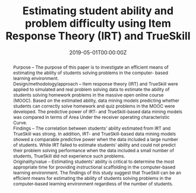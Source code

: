 ---
abstract: "Purpose – The purpose of this paper is to investigate an efficient means of estimating the ability of students solving problems in the computer- based learning environment.


Design/methodology/approach – Item response theory (IRT) and TrueSkill were applied to simulated and real problem solving data to estimate the ability of students solving homework problems in the massive open online course (MOOC). Based on the estimated ability, data mining models predicting whether students can correctly solve homework and quiz problems in the MOOC were developed. The predictive power of IRT- and TrueSkill-based data mining models was compared in terms of Area Under the receiver operating characteristic Curve.


Findings – The correlation between students’ ability estimated from IRT and TrueSkill was strong. In addition, IRT- and TrueSkill-based data mining models showed a comparable predictive power when the data included a large number of students. While IRT failed to estimate students’ ability and could not predict their problem solving performance when the data included a small number of students, TrueSkill did not experience such problems. 


Originality/value – Estimating students’ ability is critical to determine the most appropriate time for providing instructional scaffolding in the computer-based learning environment. The findings of this study suggest that TrueSkill can be an efficient means for estimating the ability of students solving problems in the computer-based learning environment regardless of the number of students."
authors:
- admin
date: "2019-05-01T00:00:00Z"
doi: "https://doi.org/10.1108/IDD-08-2018-0030"
featured: false
projects: []
publication: 'Information Discovery and Delivery'
publication_short: ""
publication_types:
- "2"
publishDate: "2019-05-20T00:00:00Z"
tags:
- Item Response Theory
- TrueSkill
- Problem solving
- User modeling
- Educational Data Mining (EDM)
- Learning Analytics (LA)
title: Estimating student ability and problem difficulty using Item Response Theory (IRT) and TrueSkill

---